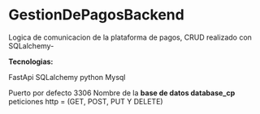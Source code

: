 # GestionDePagosBackend
Logica de comunicacion de la plataforma de pagos,
CRUD realizado con SQLalchemy-

**Tecnologias:**

FastApi
SQLalchemy
python
Mysql

Puerto por defecto 3306
Nombre de la **base de datos database_cp**
peticiones http = (GET, POST, PUT Y DELETE)
